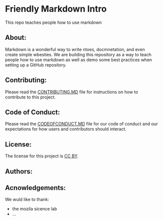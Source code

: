 

# Friendly Markdown Intro
This repo teaches people how to use markdown

## About:

Markdown is a wonderful way to write ntoes, docmnetation, and even create simple wbesties. We are building this repository as a way to teach people how to use markdown as well as demo some best practices when setting up a GitHub repository.

## Contributing:

Please read the [CONTRIBUTING.MD]() file for instructions on how to contribute to this project.

## Code of Conduct:

Please read the [CODEOFCONDUCT.MD]() file for our code of conduct and our expectations for how users and contributors should interact.

## License:

The license for this project is [CC BY]().


## Authors:

## Acnowledgements:

We wuld like to thank:
* the mozila sicence lab
* ... 
